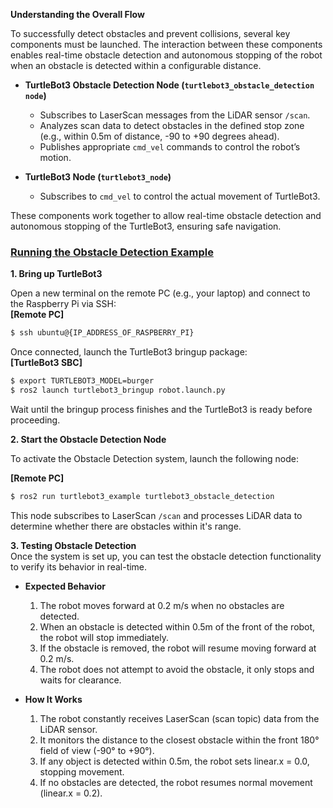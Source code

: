 **Understanding the Overall Flow**

To successfully detect obstacles and prevent collisions, several key components must be launched. The interaction between these components enables real-time obstacle detection and autonomous stopping of the robot when an obstacle is detected within a configurable distance.

- **TurtleBot3 Obstacle Detection Node (`turtlebot3_obstacle_detection node`)**
    - Subscribes to LaserScan messages from the LiDAR sensor `/scan`.
    - Analyzes scan data to detect obstacles in the defined stop zone (e.g., within 0.5m of distance, -90 to +90 degrees ahead).
    - Publishes appropriate `cmd_vel` commands to control the robot’s motion.

- **TurtleBot3 Node (`turtlebot3_node`)**
    - Subscribes to `cmd_vel` to control the actual movement of TurtleBot3.

These components work together to allow real-time obstacle detection and autonomous stopping of the TurtleBot3, ensuring safe navigation.

### [**Running the Obstacle Detection Example**](#running-the-obstacle-detection-example)

**1. Bring up TurtleBot3**

Open a new terminal on the remote PC (e.g., your laptop) and connect to the Raspberry Pi via SSH:  
  **[Remote PC]**  
  ```bash
  $ ssh ubuntu@{IP_ADDRESS_OF_RASPBERRY_PI}
  ```  

Once connected, launch the TurtleBot3 bringup package:  
**[TurtleBot3 SBC]**  
  ```bash
  $ export TURTLEBOT3_MODEL=burger
  $ ros2 launch turtlebot3_bringup robot.launch.py
  ```

Wait until the bringup process finishes and the TurtleBot3 is ready before proceeding.

**2. Start the Obstacle Detection Node**

To activate the Obstacle Detection system, launch the following node:

**[Remote PC]**  
  ```bash
  $ ros2 run turtlebot3_example turtlebot3_obstacle_detection
  ```
This node subscribes to LaserScan `/scan` and processes LiDAR data to determine whether there are obstacles within it's range.

**3. Testing Obstacle Detection**  
Once the system is set up, you can test the obstacle detection functionality to verify its behavior in real-time.

- **Expected Behavior**
    1. The robot moves forward at 0.2 m/s when no obstacles are detected.
    2. When an obstacle is detected within 0.5m of the front of the robot, the robot will stop immediately.
    3. If the obstacle is removed, the robot will resume moving forward at 0.2 m/s.
    4. The robot does not attempt to avoid the obstacle, it only stops and waits for clearance.


- **How It Works**
    1. The robot constantly receives LaserScan (scan topic) data from the LiDAR sensor.
    2. It monitors the distance to the closest obstacle within the front 180° field of view (-90° to +90°).
    3. If any object is detected within 0.5m, the robot sets linear.x = 0.0, stopping movement.
    4. If no obstacles are detected, the robot resumes normal movement (linear.x = 0.2).
